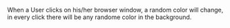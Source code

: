 When a User clicks on his/her browser window, a random color will change, 
in every click there will be any randome color in the background.
